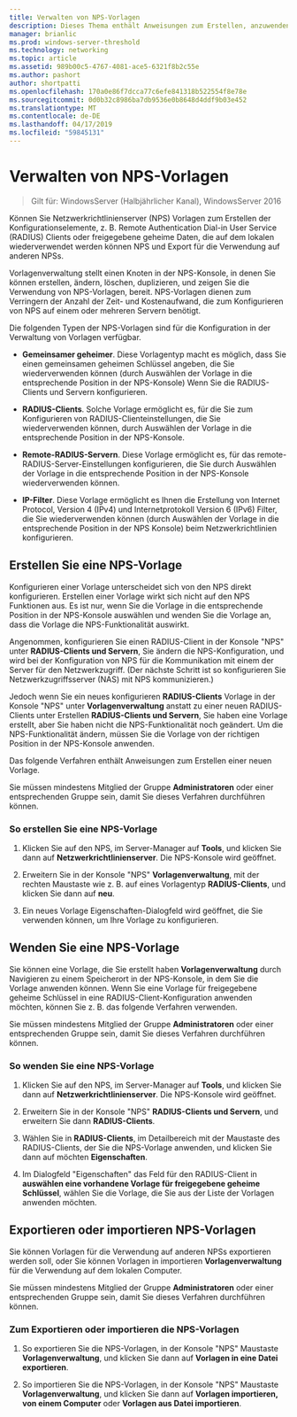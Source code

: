 ```yaml
---
title: Verwalten von NPS-Vorlagen
description: Dieses Thema enthält Anweisungen zum Erstellen, anzuwenden, exportieren und importieren Sie die NPS-Vorlagen für Netzwerkrichtlinienserver unter Windows Server 2016.
manager: brianlic
ms.prod: windows-server-threshold
ms.technology: networking
ms.topic: article
ms.assetid: 989b00c5-4767-4081-ace5-6321f8b2c55e
ms.author: pashort
author: shortpatti
ms.openlocfilehash: 170a0e86f7dcca77c6efe841318b522554f8e78e
ms.sourcegitcommit: 0d0b32c8986ba7db9536e0b8648d4ddf9b03e452
ms.translationtype: MT
ms.contentlocale: de-DE
ms.lasthandoff: 04/17/2019
ms.locfileid: "59845131"
---
```

# <a name="manage-nps-templates"></a>Verwalten von NPS-Vorlagen

>Gilt für: WindowsServer (Halbjährlicher Kanal), WindowsServer 2016

Können Sie Netzwerkrichtlinienserver \(NPS\) Vorlagen zum Erstellen der Konfigurationselemente, z. B. Remote Authentication Dial-in User Service \(RADIUS\) Clients oder freigegebene geheime Daten, die auf dem lokalen wiederverwendet werden können NPS und Export für die Verwendung auf anderen NPSs. 

Vorlagenverwaltung stellt einen Knoten in der NPS-Konsole, in denen Sie können erstellen, ändern, löschen, duplizieren, und zeigen Sie die Verwendung von NPS-Vorlagen, bereit. NPS-Vorlagen dienen zum Verringern der Anzahl der Zeit- und Kostenaufwand, die zum Konfigurieren von NPS auf einem oder mehreren Servern benötigt.

Die folgenden Typen der NPS-Vorlagen sind für die Konfiguration in der Verwaltung von Vorlagen verfügbar.

- **Gemeinsamer geheimer**. Diese Vorlagentyp macht es möglich, dass Sie einen gemeinsamen geheimen Schlüssel angeben, die Sie wiederverwenden können (durch Auswählen der Vorlage in die entsprechende Position in der NPS-Konsole) Wenn Sie die RADIUS-Clients und Servern konfigurieren. 

- **RADIUS-Clients**. Solche Vorlage ermöglicht es, für die Sie zum Konfigurieren von RADIUS-Clienteinstellungen, die Sie wiederverwenden können, durch Auswählen der Vorlage in die entsprechende Position in der NPS-Konsole.

- **Remote-RADIUS-Servern**. Diese Vorlage ermöglicht es, für das remote-RADIUS-Server-Einstellungen konfigurieren, die Sie durch Auswählen der Vorlage in die entsprechende Position in der NPS-Konsole wiederverwenden können. 

- **IP-Filter**. Diese Vorlage ermöglicht es Ihnen die Erstellung von Internet Protocol, Version 4 (IPv4) und Internetprotokoll Version 6 \(IPv6\) Filter, die Sie wiederverwenden können \(durch Auswählen der Vorlage in die entsprechende Position in der NPS Konsole\) beim Netzwerkrichtlinien konfigurieren.

## <a name="create-an-nps-template"></a>Erstellen Sie eine NPS-Vorlage

Konfigurieren einer Vorlage unterscheidet sich von den NPS direkt konfigurieren. Erstellen einer Vorlage wirkt sich nicht auf den NPS Funktionen aus. Es ist nur, wenn Sie die Vorlage in die entsprechende Position in der NPS-Konsole auswählen und wenden Sie die Vorlage an, dass die Vorlage die NPS-Funktionalität auswirkt. 

Angenommen, konfigurieren Sie einen RADIUS-Client in der Konsole "NPS" unter **RADIUS-Clients und Servern**, Sie ändern die NPS-Konfiguration, und wird bei der Konfiguration von NPS für die Kommunikation mit einem der Server für den Netzwerkzugriff. \(Der nächste Schritt ist so konfigurieren Sie Netzwerkzugriffsserver \(NAS\) mit NPS kommunizieren.\) 

Jedoch wenn Sie ein neues konfigurieren **RADIUS-Clients** Vorlage in der Konsole "NPS" unter **Vorlagenverwaltung** anstatt zu einer neuen RADIUS-Clients unter Erstellen **RADIUS-Clients und Servern**, Sie haben eine Vorlage erstellt, aber Sie haben nicht die NPS-Funktionalität noch geändert. Um die NPS-Funktionalität ändern, müssen Sie die Vorlage von der richtigen Position in der NPS-Konsole anwenden.

Das folgende Verfahren enthält Anweisungen zum Erstellen einer neuen Vorlage.

Sie müssen mindestens Mitglied der Gruppe **Administratoren** oder einer entsprechenden Gruppe sein, damit Sie dieses Verfahren durchführen können.

### <a name="to-create-an-nps-template"></a>So erstellen Sie eine NPS-Vorlage


1. Klicken Sie auf den NPS, im Server-Manager auf **Tools**, und klicken Sie dann auf **Netzwerkrichtlinienserver**. Die NPS-Konsole wird geöffnet. 

2. Erweitern Sie in der Konsole "NPS" **Vorlagenverwaltung**, mit der rechten Maustaste wie z. B. auf eines Vorlagentyp **RADIUS-Clients**, und klicken Sie dann auf **neu**.

3. Ein neues Vorlage Eigenschaften-Dialogfeld wird geöffnet, die Sie verwenden können, um Ihre Vorlage zu konfigurieren.

## <a name="apply-an-nps-template"></a>Wenden Sie eine NPS-Vorlage

Sie können eine Vorlage, die Sie erstellt haben **Vorlagenverwaltung** durch Navigieren zu einem Speicherort in der NPS-Konsole, in dem Sie die Vorlage anwenden können. Wenn Sie eine Vorlage für freigegebene geheime Schlüssel in eine RADIUS-Client-Konfiguration anwenden möchten, können Sie z. B. das folgende Verfahren verwenden.

Sie müssen mindestens Mitglied der Gruppe **Administratoren** oder einer entsprechenden Gruppe sein, damit Sie dieses Verfahren durchführen können.

### <a name="to-apply-an-nps-template"></a>So wenden Sie eine NPS-Vorlage

1. Klicken Sie auf den NPS, im Server-Manager auf **Tools**, und klicken Sie dann auf **Netzwerkrichtlinienserver**. Die NPS-Konsole wird geöffnet.

2. Erweitern Sie in der Konsole "NPS" **RADIUS-Clients und Servern**, und erweitern Sie dann **RADIUS-Clients**.

3. Wählen Sie in **RADIUS-Clients**, im Detailbereich mit der Maustaste des RADIUS-Clients, der Sie die NPS-Vorlage anwenden, und klicken Sie dann auf möchten **Eigenschaften**.

4. Im Dialogfeld "Eigenschaften" das Feld für den RADIUS-Client in **auswählen eine vorhandene Vorlage für freigegebene geheime Schlüssel**, wählen Sie die Vorlage, die Sie aus der Liste der Vorlagen anwenden möchten.

## <a name="export-or-import-nps-templates"></a>Exportieren oder importieren NPS-Vorlagen

Sie können Vorlagen für die Verwendung auf anderen NPSs exportieren werden soll, oder Sie können Vorlagen in importieren **Vorlagenverwaltung** für die Verwendung auf dem lokalen Computer. 

Sie müssen mindestens Mitglied der Gruppe **Administratoren** oder einer entsprechenden Gruppe sein, damit Sie dieses Verfahren durchführen können.

### <a name="to-export-or-import-nps-templates"></a>Zum Exportieren oder importieren die NPS-Vorlagen

1. So exportieren Sie die NPS-Vorlagen, in der Konsole "NPS" Maustaste **Vorlagenverwaltung**, und klicken Sie dann auf **Vorlagen in eine Datei exportieren**.

2. So importieren Sie die NPS-Vorlagen, in der Konsole "NPS" Maustaste **Vorlagenverwaltung**, und klicken Sie dann auf **Vorlagen importieren, von einem Computer** oder **Vorlagen aus Datei importieren**.


